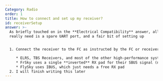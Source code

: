 ```yaml
---
Category: Radio
order: 1
title: How to connect and set up my receiver?
id: receiverSetup
answer: >-
  As briefly touched on in the **Electrical Compatibility** answer, all you
  really need is a spare UART port, and a fair bit of setting up


  1. Connect the receiver to the FC as instructed by the FC or receiver manufacturer.

     * ELRS, TBS Receivers, and most of the other high-performance systems use a full UART, meaning you just need a TX and an RX pad of the same number. 
     * FrSky uses a single **inverted** RX pad for their SBUS signal (needs hardware inversion on F4 FCs, F7 can be changed in the config), SmartPort for telemetry which needs to be on a **different** TX pad, or F.Port which is signal+telemetry over one wire on an uninverted TX pad
     * FlySky uses IBUS, which just needs a free RX pad
  2. I will finish writing this later
---
```

